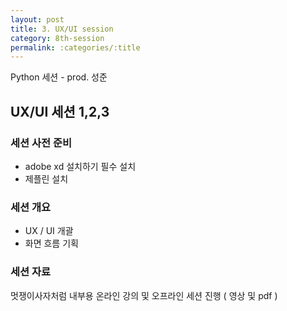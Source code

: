 ```yaml
---
layout: post
title: 3. UX/UI session
category: 8th-session
permalink: :categories/:title
---
```


Python 세션 - prod. 성준

## UX/UI 세션 1,2,3

### 세션 사전 준비

- adobe xd 설치하기 필수 설치 
- 제플린 설치

### 세션 개요

- UX / UI 개괄
- 화면 흐름 기획

### 세션 자료 

멋쟁이사자처럼 내부용 온라인 강의 및 오프라인 세션 진행 ( 영상 및 pdf )